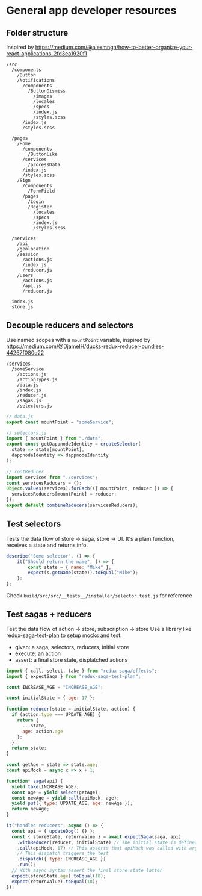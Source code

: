 # General app developer resources

## Folder structure

Inspired by https://medium.com/@alexmngn/how-to-better-organize-your-react-applications-2fd3ea1920f1

```
/src
  /components
    /Button
    /Notifications
      /components
        /ButtonDismiss
          /images
          /locales
          /specs
          /index.js
          /styles.scss
      /index.js
      /styles.scss

  /pages
    /Home
      /components
        /ButtonLike
      /services
        /processData
      /index.js
      /styles.scss
    /Sign
      /components
        /FormField
      /pages
        /Login
        /Register
          /locales
          /specs
          /index.js
          /styles.scss

  /services
    /api
    /geolocation
    /session
      /actions.js
      /index.js
      /reducer.js
    /users
      /actions.js
      /api.js
      /reducer.js

  index.js
  store.js
```

## Decouple reducers and selectors

Use named scopes with a `mountPoint` variable, inspired by https://medium.com/@DjamelH/ducks-redux-reducer-bundles-44267f080d22

```
/services
  /someService
    /actions.js
    /actionTypes.js
    /data.js
    /index.js
    /reducer.js
    /sagas.js
    /selectors.js
```

```js
// data.js
export const mountPoint = "someService";
```

```js
// selectors.js
import { mountPoint } from "./data";
export const getDappnodeIdentity = createSelector(
  state => state[mountPoint],
  dappnodeIdentity => dappnodeIdentity
);
```

```js
// rootReducer
import services from "./services";
const servicesReducers = {};
Object.values(services).forEach(({ mountPoint, reducer }) => {
  servicesReducers[mountPoint] = reducer;
});
export default combineReducers(servicesReducers);
```

## Test selectors

Tests the data flow of store -> saga, store -> UI.
It's a plain function, receives a state and returns info.

```jsx
describe("Some selector", () => {
    it("Should return the name", () => {
        const state = { name: "Mike" };
        expect(s.getName(state)).toEqual("Mike");
    };
};
```

Check `build/src/src/__tests__/installer/selector.test.js` for reference

## Test sagas + reducers

Test the data flow of action -> store, subscription -> store
Use a library like [redux-saga-test-plan](http://redux-saga-test-plan.jeremyfairbank.com/) to setup mocks and test:

- given: a saga, selectors, reducers, initial store
- execute: an action
- assert: a final store state, displatched actions

```jsx
import { call, select, take } from "redux-saga/effects";
import { expectSaga } from "redux-saga-test-plan";

const INCREASE_AGE = "INCREASE_AGE";

const initialState = { age: 17 };

function reducer(state = initialState, action) {
  if (action.type === UPDATE_AGE) {
    return {
      ...state,
      age: action.age
    };
  }
  return state;
}

const getAge = state => state.age;
const apiMock = async x => x + 1;

function* saga(api) {
  yield take(INCREASE_AGE);
  const age = yield select(getAge);
  const newAge = yield call(apiMock, age);
  yield put({ type: UPDATE_AGE, age: newAge });
  return newAge;
}

it("handles reducers", async () => {
  const api = { updateDog() {} };
  const { storeState, returnValue } = await expectSaga(saga, api)
    .withReducer(reducer, initialState) // The initial state is defined in the reducer
    .call(apiMock, 17) // This asserts that apiMock was called with arg 17
    // This dispatch triggers the test
    .dispatch({ type: INCREASE_AGE })
    .run();
  // With async syntax assert the final store state latter
  expect(storeState.age).toEqual(18);
  expect(returnValue).toEqual(18);
});
```
